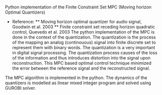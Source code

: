 Python implementation of the Finite Constraint Set MPC (Moving horizon Optimal Quantizers)
* Reference: 
    ** Moving horizon optimal quantizer for audio signal, Goodwin et al. 2003
    ** Finite constraint set receding horizon quadratic control,  Quevedo et al. 2003
The python implementation of the MPC is done in the context of the quantization. The quantization is the 
process of the mapping an analog (continouous) signal into finite discrete set to represent them with binary words. 
The quantization is a very important in digital signal processing. The quantization process causes of the loss of 
the information and thus introduces distortion into the signal upon reconstruction. This MPC based optimal control 
technique minimized the error between the reference signal and the reconstructed signal. 

The MPC algorithm is implemented in the python. The dynamics of the quantizers is modelled as linear mixed integer program 
and solved using GUROBI solver. 

 

